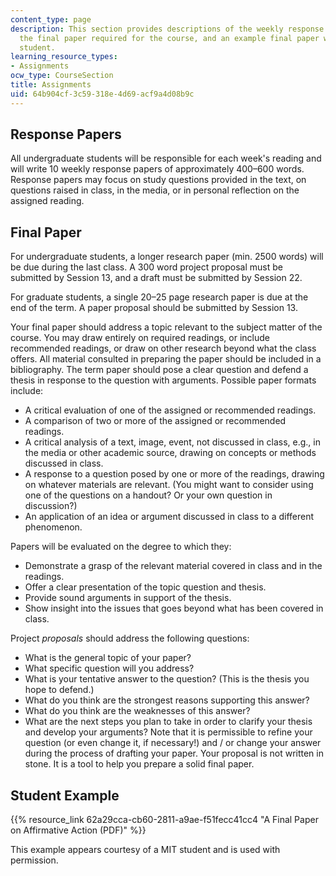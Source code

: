 ```yaml
---
content_type: page
description: This section provides descriptions of the weekly response papers and
  the final paper required for the course, and an example final paper written by a
  student.
learning_resource_types:
- Assignments
ocw_type: CourseSection
title: Assignments
uid: 64b904cf-3c59-318e-4d69-acf9a4d08b9c
---
```


Response Papers
---------------

All undergraduate students will be responsible for each week's reading and will write 10 weekly response papers of approximately 400–600 words. Response papers may focus on study questions provided in the text, on questions raised in class, in the media, or in personal reflection on the assigned reading.

Final Paper
-----------

For undergraduate students, a longer research paper (min. 2500 words) will be due during the last class. A 300 word project proposal must be submitted by Session 13, and a draft must be submitted by Session 22.

For graduate students, a single 20–25 page research paper is due at the end of the term. A paper proposal should be submitted by Session 13.

Your final paper should address a topic relevant to the subject matter of the course. You may draw entirely on required readings, or include recommended readings, or draw on other research beyond what the class offers. All material consulted in preparing the paper should be included in a bibliography. The term paper should pose a clear question and defend a thesis in response to the question with arguments. Possible paper formats include:

*   A critical evaluation of one of the assigned or recommended readings.
*   A comparison of two or more of the assigned or recommended readings.
*   A critical analysis of a text, image, event, not discussed in class, e.g., in the media or other academic source, drawing on concepts or methods discussed in class.
*   A response to a question posed by one or more of the readings, drawing on whatever materials are relevant. (You might want to consider using one of the questions on a handout? Or your own question in discussion?)
*   An application of an idea or argument discussed in class to a different phenomenon.

Papers will be evaluated on the degree to which they:

*   Demonstrate a grasp of the relevant material covered in class and in the readings.
*   Offer a clear presentation of the topic question and thesis.
*   Provide sound arguments in support of the thesis.
*   Show insight into the issues that goes beyond what has been covered in class.

Project _proposals_ should address the following questions:

*   What is the general topic of your paper?
*   What specific question will you address?
*   What is your tentative answer to the question? (This is the thesis you hope to defend.)
*   What do you think are the strongest reasons supporting this answer?
*   What do you think are the weaknesses of this answer?
*   What are the next steps you plan to take in order to clarify your thesis and develop your arguments? Note that it is permissible to refine your question (or even change it, if necessary!) and / or change your answer during the process of drafting your paper. Your proposal is not written in stone. It is a tool to help you prepare a solid final paper.

Student Example
---------------

{{% resource_link 62a29cca-cb60-2811-a9ae-f51fecc41cc4 "A Final Paper on Affirmative Action (PDF)" %}}

This example appears courtesy of a MIT student and is used with permission.